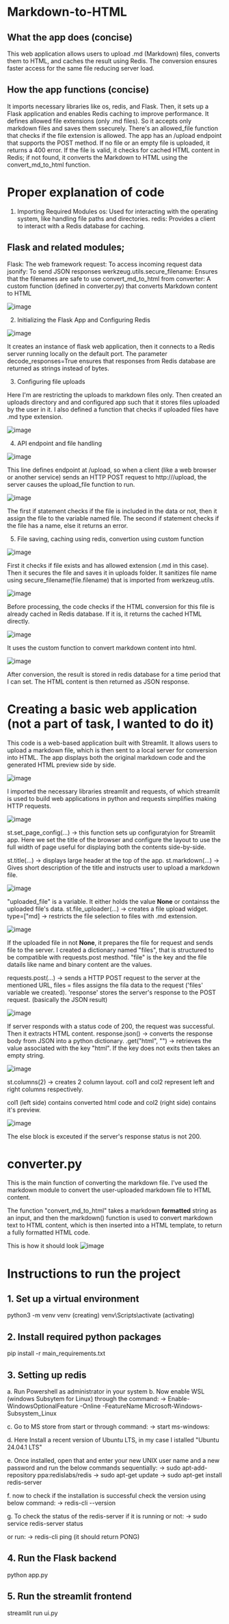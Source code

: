 # Markdown-to-HTML

## What the app does (concise)
This web application allows users to upload .md (Markdown) files, converts them to HTML, and caches the result using Redis. The conversion ensures faster access for the same file reducing server load.

## How the app functions (concise)
It imports necessary libraries like os, redis, and Flask. Then, it sets up a Flask application and enables Redis caching to improve performance. It defines allowed file extensions (only .md files). So it accepts only markdown files and saves them ssecurely. There's an allowed_file function that checks if the file extension is allowed. The app has an /upload endpoint that supports the POST method. If no file or an empty file is uploaded, it returns a 400 error. If the file is valid, it checks for cached HTML content in Redis; if not found, it converts the Markdown to HTML using the convert_md_to_html function.

# Proper explanation of code

1. Importing Required Modules
os: Used for interacting with the operating system, like handling file paths and directories.
redis: Provides a client to interact with a Redis database for caching.

## Flask and related modules;
Flask: The web framework
request: To access incoming request data
jsonify: To send JSON responses
werkzeug.utils.secure_filename: Ensures that the filenames are safe to use
convert_md_to_html from converter: A custom function (defined in converter.py) that converts Markdown content to HTML

![image](https://github.com/user-attachments/assets/bda28020-c99f-42c5-8235-4c422ff61bd7)


2. Initializing the Flask App and Configuring Redis

![image](https://github.com/user-attachments/assets/8be2bdb7-3bfd-4bdb-bbcc-a42029377cbc)

It creates an instance of flask web application, then it connects to a Redis server running locally on the default port. The parameter decode_responses=True ensures that responses from Redis database are returned as strings instead of bytes.


3. Configuring file uploads

Here I'm are restricting the uploads to markdown files only. Then created an uploads directory and and configured app such that it stores files uploaded by the user in it. I also defined a function that checks if uploaded files have .md type extension.

![image](https://github.com/user-attachments/assets/e6b43427-6017-4fd0-a717-3f9a416a1f9a)


4. API endpoint and file handling

![image](https://github.com/user-attachments/assets/39431666-1081-42d2-be5a-6df078338dc6)

This line defines endpoint at /upload, so when a client (like a web browser or another service) sends an HTTP POST request to http://<your-server>/upload, the server causes the upload_file function to run.


![image](https://github.com/user-attachments/assets/039c64b7-fcd6-4f81-b818-9f158b65ec82)

The first if statement checks if the file is included in the data or not, then it assign the file to the variable named file. The second if statement checks if the file has a name, else it returns an error.


5. File saving, caching using redis, convertion using custom function

![image](https://github.com/user-attachments/assets/4207a1b4-a8a9-4441-8284-139aaa532177)

First it checks if file exists and has allowed extension (.md in this case). Then it secures the file and saves it in uploads folder. It sanitizes file name using secure_filename(file.filename) that is imported from werkzeug.utils.


![image](https://github.com/user-attachments/assets/ffd69b9b-fa17-4b52-992e-8b9ca676f544)

Before processing, the code checks if the HTML conversion for this file is already cached in Redis database. If it is, it returns the cached HTML directly.


![image](https://github.com/user-attachments/assets/0686fee8-6183-4c88-8455-ab7359e079aa)

It uses the custom function to convert markdown content into html.


![image](https://github.com/user-attachments/assets/80ac7487-a32e-48d9-81e1-3c7b138852e1)

After conversion, the result is stored in redis database for a time period that I can set.
The HTML content is then returned as JSON response.




# Creating a basic web application (not a part of task, I wanted to do it)
This code is a web-based application built with Streamlit. It allows users to upload a markdown file, which is then sent to a local server for conversion into HTML. The app displays both the original markdown code and the generated HTML preview side by side.


![image](https://github.com/user-attachments/assets/78ba805b-1dd4-4b51-b4f7-be74d08d32e9)

I imported the necessary libraries streamlit and requests, of which streamlit is used to build web applications in python and requests simplifies making HTTP requests.


![image](https://github.com/user-attachments/assets/16ec1424-62d5-4320-8db3-618ac809e0fe)

st.set_page_config(...) -> this function sets up configuratyion for Streamlit app.
Here we set the title of the browser and configure the layout to use the full width of page useful for displaying both the contents side-by-side.

st.title(...) -> displays large header at the top of the app.
st.markdown(...) -> Gives short description of the title and instructs user to upload a markdown file.


![image](https://github.com/user-attachments/assets/e4741a9a-ed22-4181-8238-90eeaf3141d0)

"uploaded_file" is a variable. It either holds the value **None** or containss the uploaded file's data.
st.file_uploader(...) -> creates a file upload widget. 
type=["md] -> restricts the file selection to files with .md extension.


![image](https://github.com/user-attachments/assets/4d82a490-1873-46da-b22c-6bc1f88aaeaa)

If the uploaded file in not **None**, it prepares the file for request and sends file to the server. 
I created a dictionary named "files", that is structured to be compatible with requests.post mesthod. "file" is the key and the file datails like name and binary content are the values.

requests.post(...) -> sends a HTTP POST request to the server at the mentioned URL, files = files assigns the fila data to the request ('files' variable we created). 'response' stores the server's response to the POST request. (basically the JSON result)


![image](https://github.com/user-attachments/assets/20666984-21c6-40ad-9dba-3dba00896ac6)

If server responds with a status code of 200, the request was successful. Then it extracts HTML content. 
response.json() -> converts the response body from JSON into a python dictionary.
.get("html", "") -> retrieves the value associated with the key "html". If the key does not exits then takes an empty string.


![image](https://github.com/user-attachments/assets/aab7847b-32f1-4986-a904-2f6716915e9a)

st.columns(2) -> creates 2 column layout. col1 and col2 represent left and right columns respectively. 

col1 (left side) contains converted html code and col2 (right side) contains it's preview.


![image](https://github.com/user-attachments/assets/9521ce44-d99a-45a3-acf6-5ec782ec20d0)

The else block is exceuted if the server's response status is not 200.



# converter.py

This is the main function of converting the markdown file. I've used the markdown module to convert the user-uploaded markdown file to HTML content.

The function "convert_md_to_html" takes a markdown **formatted** string as an input, and then the markdown() function is used to convert markdown text to HTML content, which is then inserted into a HTML template, to return a fully formatted HTML code.


This is how it should look
![image](https://github.com/user-attachments/assets/3ffed933-9c7e-457c-913b-e1bf81e53302)



# Instructions to run the project

## 1. Set up a virtual environment
   python3 -m venv venv (creating)
   venv\Scripts\activate (activating)

## 2. Install required python packages
   pip install -r main_requirements.txt

## 3. Setting up redis
a. Run Powershell as administrator in your system
b. Now enable WSL (windows Subsytem for Linux) through the command:
 -> Enable-WindowsOptionalFeature -Online -FeatureName Microsoft-Windows-Subsystem_Linux

c. Go to MS store from start or through command:
 -> start ms-windows:

d. Here Install a recent version of Ubuntu LTS, in my case I istalled "Ubuntu 24.04.1 LTS"

e. Once installed, open that and enter your new UNIX user name and a new password and run the below commands sequentially:
 -> sudo apt-add-repository ppa:redislabs/redis
 -> sudo apt-get update
 -> sudo apt-get install redis-server

f. now to check if the installation is successful check the version using below command: 
 -> redis-cli --version

g. To check the status of the redis-server if it is running or not:
 -> sudo service redis-server status

or run:
 -> redis-cli ping (it should return PONG)
 
## 4. Run the Flask backend
   python app.py

## 5. Run the streamlit frontend
   streamlit run ui.py
